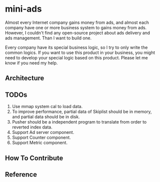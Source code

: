 # mini-ads

Almost every Internet company gains money from ads, and almost each company have one or more business system to gains money from ads. However, I couldn't find any open-source project about ads delivery and ads management. Than I want to build one.

Every company have its special business logic, so I try to only write the common logics. If you want to use this product in your business, you might need to develop your special logic based on this product. Please let me know if you need my help. 

## Architecture

## TODOs
1. Use mmap system cal to load data.
2. To improve performance, partial data of Skiplist should be in memory, and partial data should be in disk.
3. Pusher should be a independent program to translate from order to reverted index data.
4. Support Ad server component.
5. Support Counter component.
6. Support Metric component.

## How To Contribute

## Reference
